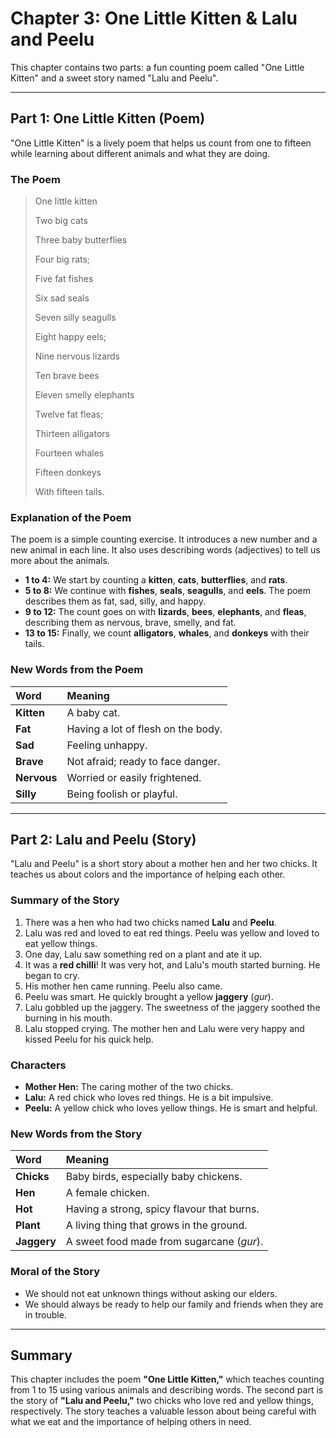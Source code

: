 # Chapter 3: One Little Kitten & Lalu and Peelu

This chapter contains two parts: a fun counting poem called "One Little Kitten" and a sweet story named "Lalu and Peelu".

---

## Part 1: One Little Kitten (Poem)

"One Little Kitten" is a lively poem that helps us count from one to fifteen while learning about different animals and what they are doing.

### The Poem

> One little kitten
>
> Two big cats
>
> Three baby butterflies
>
> Four big rats;
>
> Five fat fishes
>
> Six sad seals
>
> Seven silly seagulls
>
> Eight happy eels;
>
> Nine nervous lizards
>
> Ten brave bees
>
> Eleven smelly elephants
>
> Twelve fat fleas;
>
> Thirteen alligators
>
> Fourteen whales
>
> Fifteen donkeys
>
> With fifteen tails.

### Explanation of the Poem

The poem is a simple counting exercise. It introduces a new number and a new animal in each line. It also uses describing words (adjectives) to tell us more about the animals.

*   **1 to 4:** We start by counting a **kitten**, **cats**, **butterflies**, and **rats**.
*   **5 to 8:** We continue with **fishes**, **seals**, **seagulls**, and **eels**. The poem describes them as fat, sad, silly, and happy.
*   **9 to 12:** The count goes on with **lizards**, **bees**, **elephants**, and **fleas**, describing them as nervous, brave, smelly, and fat.
*   **13 to 15:** Finally, we count **alligators**, **whales**, and **donkeys** with their tails.

### New Words from the Poem

| Word      | Meaning                               |
| :-------- | :------------------------------------ |
| **Kitten**  | A baby cat.                           |
| **Fat**     | Having a lot of flesh on the body.    |
| **Sad**     | Feeling unhappy.                      |
| **Brave**   | Not afraid; ready to face danger.     |
| **Nervous** | Worried or easily frightened.         |
| **Silly**   | Being foolish or playful.             |

---

## Part 2: Lalu and Peelu (Story)

"Lalu and Peelu" is a short story about a mother hen and her two chicks. It teaches us about colors and the importance of helping each other.

### Summary of the Story

1.  There was a hen who had two chicks named **Lalu** and **Peelu**.
2.  Lalu was red and loved to eat red things. Peelu was yellow and loved to eat yellow things.
3.  One day, Lalu saw something red on a plant and ate it up.
4.  It was a **red chilli**! It was very hot, and Lalu's mouth started burning. He began to cry.
5.  His mother hen came running. Peelu also came.
6.  Peelu was smart. He quickly brought a yellow **jaggery** (*gur*).
7.  Lalu gobbled up the jaggery. The sweetness of the jaggery soothed the burning in his mouth.
8.  Lalu stopped crying. The mother hen and Lalu were very happy and kissed Peelu for his quick help.

### Characters

*   **Mother Hen:** The caring mother of the two chicks.
*   **Lalu:** A red chick who loves red things. He is a bit impulsive.
*   **Peelu:** A yellow chick who loves yellow things. He is smart and helpful.

### New Words from the Story

| Word      | Meaning                                    |
| :-------- | :----------------------------------------- |
| **Chicks**  | Baby birds, especially baby chickens.      |
| **Hen**     | A female chicken.                          |
| **Hot**     | Having a strong, spicy flavour that burns. |
| **Plant**   | A living thing that grows in the ground.   |
| **Jaggery** | A sweet food made from sugarcane (*gur*).  |

### Moral of the Story

*   We should not eat unknown things without asking our elders.
*   We should always be ready to help our family and friends when they are in trouble.

---

## Summary

This chapter includes the poem **"One Little Kitten,"** which teaches counting from 1 to 15 using various animals and describing words. The second part is the story of **"Lalu and Peelu,"** two chicks who love red and yellow things, respectively. The story teaches a valuable lesson about being careful with what we eat and the importance of helping others in need.